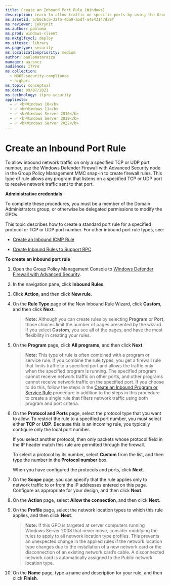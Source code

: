 ```yaml
---
title: Create an Inbound Port Rule (Windows)
description: Learn to allow traffic on specific ports by using the Group Policy Management MMC snap-in to create rules in Windows Defender Firewall with Advanced Security.
ms.assetid: a7b6c6ca-32fa-46a9-a5df-a4e43147da9f
ms.reviewer: jekrynit
ms.author: paoloma
ms.prod: windows-client
ms.mktglfcycl: deploy
ms.sitesec: library
ms.pagetype: security
ms.localizationpriority: medium
author: paolomatarazzo
manager: aaroncz
audience: ITPro
ms.collection: 
  - M365-security-compliance
  - highpri
ms.topic: conceptual
ms.date: 09/07/2021
ms.technology: itpro-security
appliesto: 
  - ✅ <b>Windows 10</b>
  - ✅ <b>Windows 11</b>
  - ✅ <b>Windows Server 2016</b>
  - ✅ <b>Windows Server 2019</b>
  - ✅ <b>Windows Server 2022</b>
---
```


# Create an Inbound Port Rule


To allow inbound network traffic on only a specified TCP or UDP port number, use the Windows Defender Firewall 
with Advanced Security node in the Group Policy Management MMC snap-in to create firewall rules. This type of rule allows any program that listens on a specified TCP or UDP port to receive network traffic sent to that port.

**Administrative credentials**

To complete these procedures, you must be a member of the Domain Administrators group, or otherwise be delegated permissions to modify the GPOs.

This topic describes how to create a standard port rule for a specified protocol or TCP or UDP port number. For other inbound port rule types, see:

-   [Create an Inbound ICMP Rule](create-an-inbound-icmp-rule.md)

-   [Create Inbound Rules to Support RPC](create-inbound-rules-to-support-rpc.md)

**To create an inbound port rule**

1. Open the Group Policy Management Console to [Windows Defender Firewall with Advanced Security](open-the-group-policy-management-console-to-windows-firewall-with-advanced-security.md).

2. In the navigation pane, click **Inbound Rules**.

3. Click **Action**, and then click **New rule**.

4. On the **Rule Type** page of the New Inbound Rule Wizard, click **Custom**, and then click **Next**.

   >**Note:**  Although you can create rules by selecting **Program** or **Port**, those choices limit the number of pages presented by the wizard. If you select **Custom**, you see all of the pages, and have the most flexibility in creating your rules.

5. On the **Program** page, click **All programs**, and then click **Next**.

   >**Note:**  This type of rule is often combined with a program or service rule. If you combine the rule types, you get a firewall rule that limits traffic to a specified port and allows the traffic only when the specified program is running. The specified program cannot receive network traffic on other ports, and other programs cannot receive network traffic on the specified port. If you choose to do this, follow the steps in the [Create an Inbound Program or Service Rule](create-an-inbound-program-or-service-rule.md) procedure in addition to the steps in this procedure to create a single rule that filters network traffic using both program and port criteria.

6. On the **Protocol and Ports** page, select the protocol type that you want to allow. To restrict the rule to a specified port number, you must select either **TCP** or **UDP**. Because this is an incoming rule, you typically configure only the local port number.

   If you select another protocol, then only packets whose protocol field in the IP header match this rule are permitted through the firewall.

   To select a protocol by its number, select **Custom** from the list, and then type the number in the **Protocol number** box.

   When you have configured the protocols and ports, click **Next**.

7. On the **Scope** page, you can specify that the rule applies only to network traffic to or from the IP addresses entered on this page. Configure as appropriate for your design, and then click **Next**.

8. On the **Action** page, select **Allow the connection**, and then click **Next**.

9. On the **Profile** page, select the network location types to which this rule applies, and then click **Next**.

   >**Note:**  If this GPO is targeted at server computers running Windows Server 2008 that never move, consider modifying the rules to apply to all network location type profiles. This prevents an unexpected change in the applied rules if the network location type changes due to the installation of a new network card or the disconnection of an existing network card’s cable. A disconnected network card is automatically assigned to the Public network location type.
   
10. On the **Name** page, type a name and description for your rule, and then click **Finish**.
